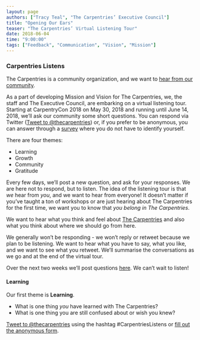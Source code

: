 ```yaml
---
layout: page
authors: ["Tracy Teal", "The Carpentries’ Executive Council"]
title: "Opening Our Ears"
teaser: "The Carpentries’ Virtual Listening Tour"
date: 2018-06-04
time: "9:00:00"
tags: ["Feedback", "Communication", "Vision", "Mission"]
---
```


### Carpentries Listens

The Carpentries is a community organization, and we want to [hear from our community](https://carpentries.org/carpentrieslistens/).

As a part of developing Mission and Vision for The Carpentries, we, the staff and The Executive Council, are 
embarking on a virtual listening tour. Starting at CarpentryCon 2018 on May 30, 2018 and running until June 14, 2018, 
we’ll ask our community some short questions. You can respond via 
Twitter ([Tweet to @thecarpentries](https://twitter.com/thecarpentries)) or, if you prefer to be anonymous, you 
can answer through a [survey](https://carpentries.typeform.com/to/EpISXB) where you do not have to identify yourself. 

There are four themes:

- Learning
- Growth
- Community
- Gratitude 

Every few days, we’ll post a new question, 
and ask for your responses. We are here not to respond, but to listen.
The idea of the listening tour is that _we_ hear from _you_, and we want to hear from everyone! It doesn’t matter if 
you’ve taught a ton of workshops or are just hearing about The Carpentries for the first time, we want you to know 
that *you belong in The Carpentries*.

We want to hear what you think and feel about [The Carpentries](https://carpentries.org/) and also what you think about where we 
should go from here.

We generally won’t be responding - we won’t reply or retweet because we plan to be listening. We want to hear what 
you have to say, what you like, and we want to see what you retweet. We’ll summarise the conversations 
as we go and at the end of the virtual tour.

Over the next two weeks we’ll post questions [here](https://carpentries.org/carpentrieslistens/). We can’t wait to listen!

#### Learning

Our first theme is **Learning**.

- What is one thing _you_ have learned with The Carpentries?
- What is one thing you are still confused about or wish you knew?

[Tweet to @thecarpentries](https://twitter.com/thecarpentries) using the 
hashtag #CarpentriesListens or [fill out the anonymous form](https://carpentries.typeform.com/to/EpISXB).
